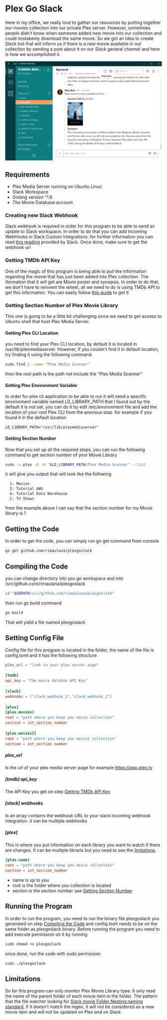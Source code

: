 # Plex Go Slack

Here in my office, we really love to gather our resources by putting together our movies collection into our private Plex server. However, sometimes people didn't know when someone added new movie into our collection and could mistakenly
download the same movie. So we got an Idea to create Slack bot that will inform us if there is a new movie available in our collection by sending a post about it on our Slack general channel and here is how we accomplished it.

![alt text](screenshots/slack-message.png "Slack Message Format")

## Requirements

* Plex Media Server running on Ubuntu Linux
* Slack Workspace
* Golang version ^1.6
* The Movie Database account

### Creating new Slack Webhook

Slack webhook is required in order for this program to be able to send an update to Slack workspace. In order to do that you can add Incoming WebHooks in Slack Custom Integrations. for further information you can read [this reading](https://api.slack.com/incoming-webhooks) provided by Slack. Once done, make sure to get the webhook url

### Getting TMDb API Key

One of the magic of this program is being able to pull the information regarding the movie that has just been added into Plex collection. The iformation that it will get are Movie poster and synopsis. In order to do that, we don't have to reinvent the wheel, all we need to do is using TMDb API to get this information. You can easily follow [this guide](https://developers.themoviedb.org/3/getting-started/introduction) to get it

### Getting Section Number of Plex Movie Library

This one is going to be a little bit challenging since we need to get access to Ubuntu shell that host Plex Media Server.

#### Getting Plex CLI Location

you need to find your Plex CLI location, by default it is located in /usr/lib/plexmediaserver. However, if you couldn't find it in default location, try finding it using the following command.

```bash
sudo find / -name "Plex Media Scanner"
```

then the root path is the path not include the "Plex Media Scanner"

#### Setting Plex Environment Variable

In order for plex cli application to be able to run it will need a specific environment variable named LD_LIBRARY_PATH that I found out by the default it is not set. you can do it by edit /etc/environment file and add the location of your root Plex CLI from the previous step. for example if you found it in the default location

```text
LD_LIBRARY_PATH="/usr/lib/plexmediaserver"
```

#### Getting Section Number

Now that you set up all the required steps, you can run the following command to get section number of your Movie Library

```bash
sudo -u plex -E -H "$LD_LIBRARY_PATH/Plex Media Scanner" --list
```

it will give you output that will look like the following

```text
  1: Movies
  3: Tutorial AWS
  4: Tutorial Data Warehouse
  2: TV Shows
```

from the example above I can say that the section number for my Movie library is 1

## Getting the Code

In order to get the code, you can simply run go get command from console

```bash
go get github.com/rimaulana/plexgoslack
```

## Compiling the Code

you can change directory into you go workspace and into /src/github.com/rimaulana/plexgoslack

```bash
cd "$GOPATH/src/github.com/rimaulana/plexgoslack"
```

then run go build command

```bash
go build
```

That will yield a file named plexgoslack

## Setting Config File

Config file for this program is located in the folder, the name of the file is config.toml and it has the following structure

```toml
plex_url = "link to your plex server page"

[tmdb]
api_key = "The movie databse API Key"

[slack]
webhooks = ["slack_webhook_1","slack_webhook_2"]

[plex]
[plex.movies]
root = "path where you keep you movie collection"
section = int_section_number

[plex.movies2]
root = "path where you keep you movie2 collection"
section = int_section number
```

##### plex_url

Is the url of your plex media server page for example https://app.plex.tv

##### [tmdb] api_key

The API Key you get on step [Getting TMDb API Key](#getting-tmdb-api-key)

##### [slack] webhooks

Is an array contains the webhook URL to your slack incoming webhook integration. it can be multiple webhooks

##### [plex]

This is where you put information on each library you want to watch if there are changes. It can be multiple libraris but you need to see the [limitations](#limitations).

```toml
[plex.name]
root = "path where you keep you movie collection"
section = int_section_number
```

* name is up to you
* root is the folder where you collection is located
* section is the section number see [Getting Section Number](#getting-section-number)

## Running the Program

In order to run the program, you need to run the binary file plexgoslack you generated on step [Compiling the Code](#compiling-the-code) and config.toml needs to be on the same folder as plexgoslack binary. Before running the program you need to add execute permission on it by running

```bash
sudo chmod +x plexgoslack
```

once done, run the code with sudo permission

```bash
sudo ./plexgoslack
```

## Limitations

So far this program can only monitor Plex Movie Library type. It only read the name of the parent folder of each movie item in the folder. The pattern that the file watcher looking for [Slack movie Folder Nesting naming standard](https://support.plex.tv/hc/en-us/articles/200381023-Naming-Movie-files), if it doesn't match the regex, it will not be considered as a new movie item and will not be updated on Plex and on Slack
